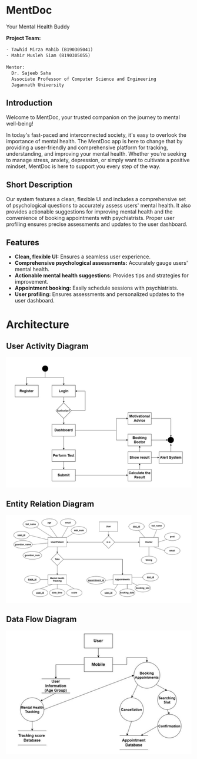 # MentDoc

Your Mental Health Buddy

**Project Team:**
```
- Tawhid Mirza Mahib (B190305041)
- Mahir Musleh Siam (B190305055)

Mentor:
  Dr. Sajeeb Saha  
  Associate Professor of Computer Science and Engineering  
  Jagannath University
```

## Introduction

Welcome to MentDoc, your trusted companion on the journey to mental well-being!

In today's fast-paced and interconnected society, it's easy to overlook the importance of mental health. The MentDoc app is here to change that by providing a user-friendly and comprehensive platform for tracking, understanding, and improving your mental health. Whether you're seeking to manage stress, anxiety, depression, or simply want to cultivate a positive mindset, MentDoc is here to support you every step of the way.

## Short Description

Our system features a clean, flexible UI and includes a comprehensive set of psychological questions to accurately assess users' mental health. It also provides actionable suggestions for improving mental health and the convenience of booking appointments with psychiatrists. Proper user profiling ensures precise assessments and updates to the user dashboard.

## Features

- **Clean, flexible UI:** Ensures a seamless user experience.
- **Comprehensive psychological assessments:** Accurately gauge users' mental health.
- **Actionable mental health suggestions:** Provides tips and strategies for improvement.
- **Appointment booking:** Easily schedule sessions with psychiatrists.
- **User profiling:** Ensures assessments and personalized updates to the user dashboard.

# Architecture 
## User Activity Diagram
<img src="https://github.com/mirzatawhid/MentDoc/blob/62d461d34e960c16c220bc9ccfd0e834d67878bd/Screenshot/user_activity_diagram.png" alt="User Activity Diagram "  >

## Entity Relation Diagram 
<img src="https://github.com/mirzatawhid/MentDoc/blob/62d461d34e960c16c220bc9ccfd0e834d67878bd/Screenshot/er_diagram.png" alt="ER Diagram "  >

## Data Flow Diagram 
<img src="https://github.com/mirzatawhid/MentDoc/blob/62d461d34e960c16c220bc9ccfd0e834d67878bd/Screenshot/data_flow_diagram.png" alt="Data Flow Diagram "  >
